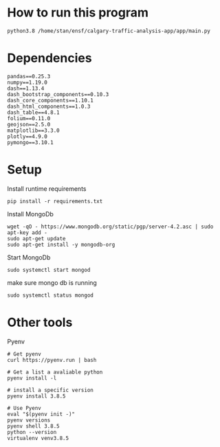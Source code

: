# How to run this program
```
python3.8 /home/stan/ensf/calgary-traffic-analysis-app/app/main.py
```
# Dependencies
```
pandas==0.25.3
numpy==1.19.0
dash==1.13.4
dash_bootstrap_components==0.10.3
dash_core_components==1.10.1
dash_html_components==1.0.3
dash_table==4.8.1
folium==0.11.0
geojson==2.5.0
matplotlib==3.3.0
plotly==4.9.0
pymongo==3.10.1
```


# Setup
Install runtime requirements
```shell script
pip install -r requirements.txt
```
Install MongoDb
```
wget -qO - https://www.mongodb.org/static/pgp/server-4.2.asc | sudo apt-key add -
sudo apt-get update
sudo apt-get install -y mongodb-org
```

Start MongoDb
```
sudo systemctl start mongod
```
make sure mongo db is running
```
sudo systemctl status mongod
```



# Other tools
Pyenv
```
# Get pyenv
curl https://pyenv.run | bash

# Get a list a avaliable python
pyenv install -l

# install a specific version
pyenv install 3.8.5

# Use Pyenv
eval "$(pyenv init -)"
pyenv versions
pyenv shell 3.8.5
python --version
virtualenv venv3.8.5
``` 

